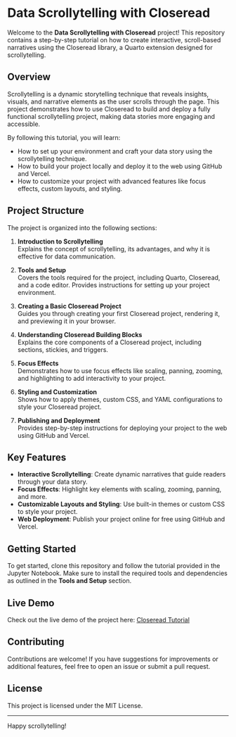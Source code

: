 # Data Scrollytelling with Closeread

Welcome to the **Data Scrollytelling with Closeread** project! This repository contains a step-by-step tutorial on how to create interactive, scroll-based narratives using the Closeread library, a Quarto extension designed for scrollytelling.

## Overview

Scrollytelling is a dynamic storytelling technique that reveals insights, visuals, and narrative elements as the user scrolls through the page. This project demonstrates how to use Closeread to build and deploy a fully functional scrollytelling project, making data stories more engaging and accessible.

By following this tutorial, you will learn:
- How to set up your environment and craft your data story using the scrollytelling technique.
- How to build your project locally and deploy it to the web using GitHub and Vercel.
- How to customize your project with advanced features like focus effects, custom layouts, and styling.

## Project Structure

The project is organized into the following sections:

1. **Introduction to Scrollytelling**  
    Explains the concept of scrollytelling, its advantages, and why it is effective for data communication.

2. **Tools and Setup**  
    Covers the tools required for the project, including Quarto, Closeread, and a code editor. Provides instructions for setting up your project environment.

3. **Creating a Basic Closeread Project**  
    Guides you through creating your first Closeread project, rendering it, and previewing it in your browser.

4. **Understanding Closeread Building Blocks**  
    Explains the core components of a Closeread project, including sections, stickies, and triggers.

5. **Focus Effects**  
    Demonstrates how to use focus effects like scaling, panning, zooming, and highlighting to add interactivity to your project.

6. **Styling and Customization**  
    Shows how to apply themes, custom CSS, and YAML configurations to style your Closeread project.

7. **Publishing and Deployment**  
    Provides step-by-step instructions for deploying your project to the web using GitHub and Vercel.

## Key Features

- **Interactive Scrollytelling**: Create dynamic narratives that guide readers through your data story.
- **Focus Effects**: Highlight key elements with scaling, zooming, panning, and more.
- **Customizable Layouts and Styling**: Use built-in themes or custom CSS to style your project.
- **Web Deployment**: Publish your project online for free using GitHub and Vercel.

## Getting Started

To get started, clone this repository and follow the tutorial provided in the Jupyter Notebook. Make sure to install the required tools and dependencies as outlined in the **Tools and Setup** section.

## Live Demo

Check out the live demo of the project here: [Closeread Tutorial](https://closeread-tutorial.vercel.app/)

## Contributing

Contributions are welcome! If you have suggestions for improvements or additional features, feel free to open an issue or submit a pull request.

## License

This project is licensed under the MIT License.

---

Happy scrollytelling!